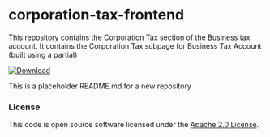 
# corporation-tax-frontend

This repository contains the Corporation Tax section of the Business tax account. It contains the Corporation Tax subpage for Business Tax Account (built using a partial)

 [ ![Download](https://api.bintray.com/packages/hmrc/releases/corporation-tax-frontend/images/download.svg) ](https://bintray.com/hmrc/releases/corporation-tax-frontend/_latestVersion)

This is a placeholder README.md for a new repository

### License

This code is open source software licensed under the [Apache 2.0 License]("http://www.apache.org/licenses/LICENSE-2.0.html").
